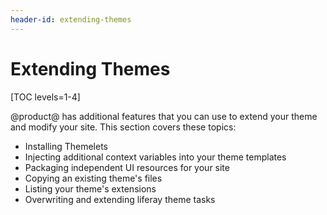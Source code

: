 ```yaml
---
header-id: extending-themes
---
```


# Extending Themes

[TOC levels=1-4]

@product@ has additional features that you can use to extend your theme and 
modify your site. This section covers these topics:

- Installing Themelets
- Injecting additional context variables into your theme templates
- Packaging independent UI resources for your site
- Copying an existing theme's files
- Listing your theme's extensions
- Overwriting and extending liferay theme tasks
